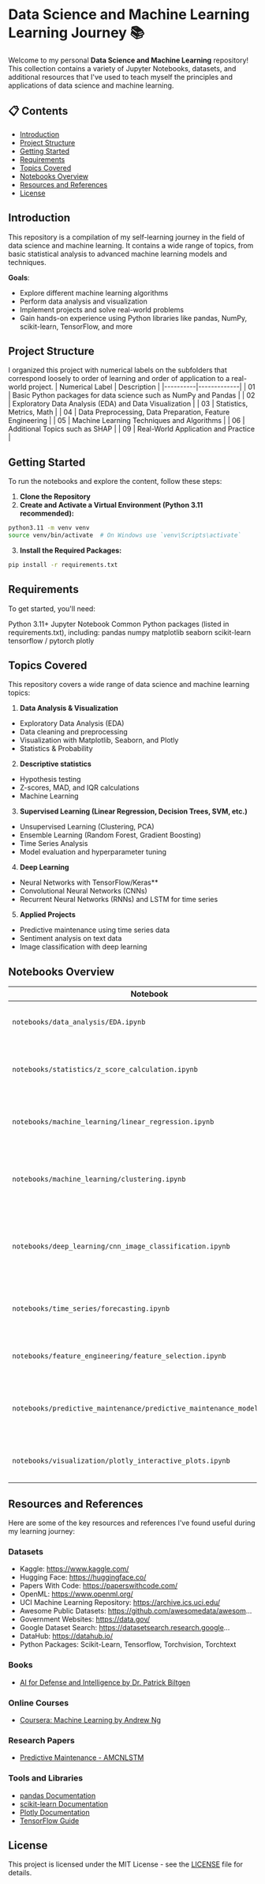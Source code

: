 # Data Science and Machine Learning Learning Journey 📚

Welcome to my personal **Data Science and Machine Learning** repository! This collection contains a variety of Jupyter Notebooks, datasets, and additional resources that I've used to teach myself the principles and applications of data science and machine learning.

## 📋 Contents

- [Introduction](#introduction)
- [Project Structure](#project-structure)
- [Getting Started](#getting-started)
- [Requirements](#requirements)
- [Topics Covered](#topics-covered)
- [Notebooks Overview](#notebooks-overview)
- [Resources and References](#resources-and-references)
- [License](#license)

## Introduction

This repository is a compilation of my self-learning journey in the field of data science and machine learning. It contains a wide range of topics, from basic statistical analysis to advanced machine learning models and techniques. 

**Goals**:
- Explore different machine learning algorithms
- Perform data analysis and visualization
- Implement projects and solve real-world problems
- Gain hands-on experience using Python libraries like pandas, NumPy, scikit-learn, TensorFlow, and more

## Project Structure
I organized this project with numerical labels on the subfolders that correspond loosely to order of learning and order of application to a real-world project.
| Numerical Label | Description |
|----------|-------------|
| 01 | Basic Python packages for data science such as NumPy and Pandas |
| 02 | Exploratory Data Analysis (EDA) and Data Visualization |
| 03 | Statistics, Metrics, Math |
| 04 | Data Preprocessing, Data Preparation, Feature Engineering  |
| 05 | Machine Learning Techniques and Algorithms |
| 06 | Additional Topics such as SHAP |
| 09 | Real-World Application and Practice |

## Getting Started

To run the notebooks and explore the content, follow these steps:

1. **Clone the Repository**
2. **Create and Activate a Virtual Environment (Python 3.11 recommended):**

```bash
python3.11 -m venv venv
source venv/bin/activate  # On Windows use `venv\Scripts\activate`
```
3. **Install the Required Packages:**

```bash
pip install -r requirements.txt
```
## Requirements
To get started, you'll need:

Python 3.11+
Jupyter Notebook
Common Python packages (listed in requirements.txt), including:
pandas
numpy
matplotlib
seaborn
scikit-learn
tensorflow / pytorch
plotly

## Topics Covered
This repository covers a wide range of data science and machine learning topics:

1. **Data Analysis & Visualization**
  - Exploratory Data Analysis (EDA)
  - Data cleaning and preprocessing
  - Visualization with Matplotlib, Seaborn, and Plotly
  - Statistics & Probability

2. **Descriptive statistics**
  - Hypothesis testing
  - Z-scores, MAD, and IQR calculations
  - Machine Learning

3. **Supervised Learning (Linear Regression, Decision Trees, SVM, etc.)**
  - Unsupervised Learning (Clustering, PCA)
  - Ensemble Learning (Random Forest, Gradient Boosting)
  - Time Series Analysis
  - Model evaluation and hyperparameter tuning
    
4. **Deep Learning**
  - Neural Networks with TensorFlow/Keras**
  - Convolutional Neural Networks (CNNs)
  - Recurrent Neural Networks (RNNs) and LSTM for time series

5. **Applied Projects**
 - Predictive maintenance using time series data
 - Sentiment analysis on text data
 - Image classification with deep learning

## Notebooks Overview

| Notebook | Description |
|----------|-------------|
| `notebooks/data_analysis/EDA.ipynb` | Introduction to data analysis and visualization techniques |
| `notebooks/statistics/z_score_calculation.ipynb` | Calculation of Z-scores and application of MAD for robust statistics |
| `notebooks/machine_learning/linear_regression.ipynb` | Implementation of linear regression models, with cross-validation and regularization |
| `notebooks/machine_learning/clustering.ipynb` | Exploration of K-Means, DBSCAN, and reachability distance concepts for clustering |
| `notebooks/deep_learning/cnn_image_classification.ipynb` | Image classification using Convolutional Neural Networks with TensorFlow/Keras |
| `notebooks/time_series/forecasting.ipynb` | Time series analysis, including ARIMA and LSTM models for forecasting |
| `notebooks/feature_engineering/feature_selection.ipynb` | Techniques for feature selection and engineering in ML pipelines |
| `notebooks/predictive_maintenance/predictive_maintenance_models.ipynb` | Predictive maintenance models using time series data from ZTDF Air Force contract |
| `notebooks/visualization/plotly_interactive_plots.ipynb` | Interactive visualizations using Plotly for data exploration |

## Resources and References

Here are some of the key resources and references I've found useful during my learning journey:

### Datasets ### 
  - Kaggle: https://www.kaggle.com/
  - Hugging Face: https://huggingface.co/
  - Papers With Code: https://paperswithcode.com/
  - OpenML: https://www.openml.org/
  - UCI Machine Learning Repository: https://archive.ics.uci.edu/
  - Awesome Public Datasets: https://github.com/awesomedata/awesom...
  - Government Websites: https://data.gov/ 
  - Google Dataset Search: https://datasetsearch.research.google...
  - DataHub: https://datahub.io/
  - Python Packages: Scikit-Learn, Tensorflow, Torchvision, Torchtext

### Books
- [AI for Defense and Intelligence by Dr. Patrick Biltgen](https://www.amazon.com/AI-Defense-Intelligence-Patrick-Biltgen/dp/B0CRXHGCHB)


### Online Courses
- [Coursera: Machine Learning by Andrew Ng](https://www.coursera.org/learn/machine-learning)

### Research Papers
- [Predictive Maintenance - AMCNLSTM](https://arxiv.org/abs/2109.01761)

### Tools and Libraries
- [pandas Documentation](https://pandas.pydata.org/docs/)
- [scikit-learn Documentation](https://scikit-learn.org/stable/user_guide.html)
- [Plotly Documentation](https://plotly.com/python/)
- [TensorFlow Guide](https://www.tensorflow.org/guide)

## License

This project is licensed under the MIT License - see the [LICENSE](LICENSE) file for details.

